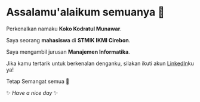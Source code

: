 # Assalamu'alaikum semuanya 👋 

Perkenalkan namaku **Koko Kodratul Munawar**.

Saya seorang **mahasiswa** di **STMIK IKMI Cirebon**.

Saya mengambil jurusan **Manajemen Informatika**.

Jika kamu tertarik untuk berkenalan denganku, silakan ikuti akun [LinkedIn](https://www.linkedin.com/in/koko-kodratul-munawar-02a447246/)ku ya!

Tetap Semangat semua 💪

✨ *Have a nice day* ✨
